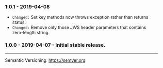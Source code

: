 ### 1.0.1 - 2019-04-08
- `Changed:` Set key methods now throws exception rather than returns status.
- `Changed:` Remove only those JWS header parameters that contains zero-length string.

### 1.0.0 - 2019-04-07 - Initial stable release.

---
Semantic Versioning: https://semver.org
